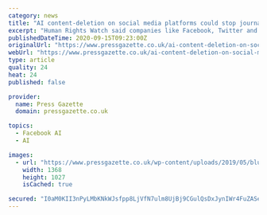 ```yaml
---
category: news
title: "AI content-deletion on social media platforms could stop journalists investigating war crimes, report"
excerpt: "Human Rights Watch said companies like Facebook, Twitter and Youtube are right to quickly ... of War Crimes” report said the social media platforms’ use of artificial intelligence to take down content before it is reported to its moderating team ..."
publishedDateTime: 2020-09-15T09:23:00Z
originalUrl: "https://www.pressgazette.co.uk/ai-content-deletion-on-social-media-platforms-could-stop-journalists-investigating-war-crimes-report/"
webUrl: "https://www.pressgazette.co.uk/ai-content-deletion-on-social-media-platforms-could-stop-journalists-investigating-war-crimes-report/"
type: article
quality: 24
heat: 24
published: false

provider:
  name: Press Gazette
  domain: pressgazette.co.uk

topics:
  - Facebook AI
  - AI

images:
  - url: "https://www.pressgazette.co.uk/wp-content/uploads/2019/05/blur-cellphone-cellular-telephone-533446-e1556708587329.jpg"
    width: 1368
    height: 1027
    isCached: true

secured: "I0aM0KII3nPyLMbKNkWJsfpp8LjVfN7ulm8UjBj9CGulQsDxJynIWr4FuZASeTRYM7vrSdqQeuSNRmCIT81TZZ2CpT3K1NGveuA1QSkH1/Tn++5PRVXMrVYoM1yfDHgEeatGcojHv+I6CDjffeYfyLAwk+1POFEoQroAn+5Nso1N8/XdMQ8awSlBQUjOQ92+7Zk6i0yZaKrtB6dYj6u/0BjAmWnoW85zazK+8VNlw4CQZyY//duAvs260Z9PzpyKgmfTGrI1AMuuUz68amhqzCYq38DtG1xScW3OgLt2X30qw9sVMxvg0lujQK3YoUkI2eo99mmP75oO1UtRBMyxhzWlpm7Uyblbbz6xbv3LRJg=;bydy/JsvdwYKlJ0BVaqT5w=="
---
```


